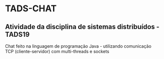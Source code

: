 # TADS-CHAT
## Atividade da disciplina de sistemas distribuídos - TADS19
Chat feito na linguagem de programação Java - utilizando comunicação TCP (cliente-servidor) com multi-threads e sockets

